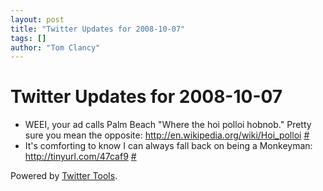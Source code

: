 ```yaml
---
layout: post
title: "Twitter Updates for 2008-10-07"
tags: []
author: "Tom Clancy"
---
```


# Twitter Updates for 2008-10-07

<ul>
	<li>WEEI, your ad calls Palm Beach "Where the hoi polloi hobnob." Pretty sure you mean the opposite: <a href="http://en.wikipedia.org/wiki/Hoi_polloi" rel="nofollow">http://en.wikipedia.org/wiki/Hoi_polloi</a> <a href="http://twitter.com/tclancy/statuses/949755459">#</a></li>
	<li>It's comforting to know I can always fall back on being a Monkeyman: <a href="http://tinyurl.com/47caf9" rel="nofollow">http://tinyurl.com/47caf9</a> <a href="http://twitter.com/tclancy/statuses/950047800">#</a></li>
</ul>
<p>Powered by <a href="http://alexking.org/projects/wordpress">Twitter Tools</a>.</p>
